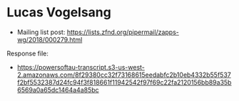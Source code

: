 # Lucas Vogelsang

* Mailing list post: <https://lists.zfnd.org/pipermail/zapps-wg/2018/000279.html>

Response file:

* <https://powersoftau-transcript.s3-us-west-2.amazonaws.com/8f29380cc32f73168615eedabfc2b10eb4332b55f537f2bf5532387d24fc94f3f818661f11942542f97f69c22fa2120156bb89a35b6569a0a65dc1464a4a85bc>
